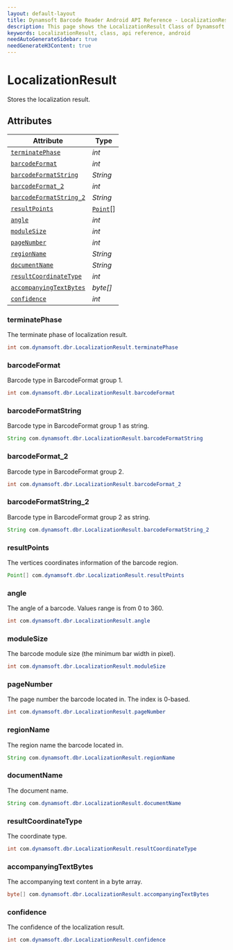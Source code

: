 ```yaml
---
layout: default-layout
title: Dynamsoft Barcode Reader Android API Reference - LocalizationResult Class
description: This page shows the LocalizationResult Class of Dynamsoft Barcode Reader for Android SDK.
keywords: LocalizationResult, class, api reference, android
needAutoGenerateSidebar: true
needGenerateH3Content: true
---
```



# LocalizationResult

Stores the localization result.

## Attributes
  
| Attribute | Type |
|---------- | ---- |
| [`terminatePhase`](#terminatephase) | *int* |
| [`barcodeFormat`](#barcodeformat) | *int* |
| [`barcodeFormatString`](#barcodeformatstring) | *String* |
| [`barcodeFormat_2`](#barcodeformat_2 ) | *int* |
| [`barcodeFormatString_2`](#barcodeformatstring_2) | *String* |
| [`resultPoints`](#resultpoints) | [`Point`](Point.md)\[\] |
| [`angle`](#angle) | *int* |
| [`moduleSize`](#modulesize) | *int* |
| [`pageNumber`](#pagenumber) | *int* |
| [`regionName`](#regionname) | *String* |
| [`documentName`](#documentname)| *String* |
| [`resultCoordinateType`](#resultcoordinatetype) | *int* |
| [`accompanyingTextBytes`](#accompanyingtextbytes) | *byte\[\]* |
| [`confidence`](#confidence) | *int* |

### terminatePhase

The terminate phase of localization result.

```java
int com.dynamsoft.dbr.LocalizationResult.terminatePhase
```

### barcodeFormat

Barcode type in BarcodeFormat group 1.

```java
int com.dynamsoft.dbr.LocalizationResult.barcodeFormat
```

### barcodeFormatString

Barcode type in BarcodeFormat group 1 as string.

```java
String com.dynamsoft.dbr.LocalizationResult.barcodeFormatString
```

### barcodeFormat_2

Barcode type in BarcodeFormat group 2.

```java
int com.dynamsoft.dbr.LocalizationResult.barcodeFormat_2
```

### barcodeFormatString_2

Barcode type in BarcodeFormat group 2 as string.

```java
String com.dynamsoft.dbr.LocalizationResult.barcodeFormatString_2
```

### resultPoints

The vertices coordinates information of the barcode region.

```java
Point[] com.dynamsoft.dbr.LocalizationResult.resultPoints
```

### angle

The angle of a barcode. Values range is from 0 to 360.

```java
int com.dynamsoft.dbr.LocalizationResult.angle
```

### moduleSize

The barcode module size (the minimum bar width in pixel).

```java
int com.dynamsoft.dbr.LocalizationResult.moduleSize
```

### pageNumber

The page number the barcode located in. The index is 0-based.

```java
int com.dynamsoft.dbr.LocalizationResult.pageNumber
```

### regionName

The region name the barcode located in.

```java
String com.dynamsoft.dbr.LocalizationResult.regionName
```

### documentName

The document name.

```java
String com.dynamsoft.dbr.LocalizationResult.documentName
```

### resultCoordinateType

The coordinate type.

```java
int com.dynamsoft.dbr.LocalizationResult.resultCoordinateType
```

### accompanyingTextBytes

The accompanying text content in a byte array.

```java
byte[] com.dynamsoft.dbr.LocalizationResult.accompanyingTextBytes
```

### confidence

The confidence of the localization result.

```java
int com.dynamsoft.dbr.LocalizationResult.confidence
```
